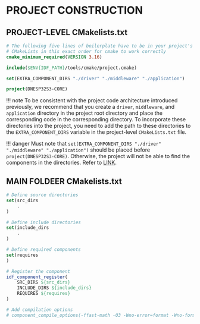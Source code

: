 # PROJECT CONSTRUCTION

## PROJECT-LEVEL CMakelists.txt

```cmake
# The following five lines of boilerplate have to be in your project's
# CMakeLists in this exact order for cmake to work correctly
cmake_minimum_required(VERSION 3.16)

include($ENV{IDF_PATH}/tools/cmake/project.cmake)

set(EXTRA_COMPONENT_DIRS "./driver" "./middleware" "./application")

project(DNESP32S3-CORE)

```

!!! note
    To be consistent with the project code architecture introduced previously, we recommend that you create a `driver`, `middleware`, and `application` directory in the project root directory and place the corresponding code in the corresponding directory. To incorporate these directories into the project, you need to add the path to these directories to the `EXTRA_COMPONENT_DIRS` variable in the project-level `CMakeLists.txt` file.

!!! danger
    Must note that `set(EXTRA_COMPONENT_DIRS "./driver" "./middleware" "./application")` should be placed before `project(DNESP32S3-CORE)`. Otherwise, the project will not be able to find the components in the directories. Refer to [LINK](https://blog.51cto.com/u_16099361/12129084).

## MAIN FOLDEER CMakelists.txt

```cmake
# Define source directories
set(src_dirs
    .
)

# Define include directories
set(include_dirs
    .
)

# Define required components
set(requires
)

# Register the component
idf_component_register(
    SRC_DIRS ${src_dirs}
    INCLUDE_DIRS ${include_dirs}
    REQUIRES ${requires}
)

# Add compilation options
# component_compile_options(-ffast-math -O3 -Wno-error=format -Wno-format)
```